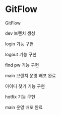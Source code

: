 # GitFlow
GitFlow

dev 브렌치 생성

login 기능 구현

logout 기능 구현

find pw 기능 구현

main 브렌치 운영 배포 완료

아이디 찾기 기능 구현

hotfix 기능 구현

main 운영 배포 완료
